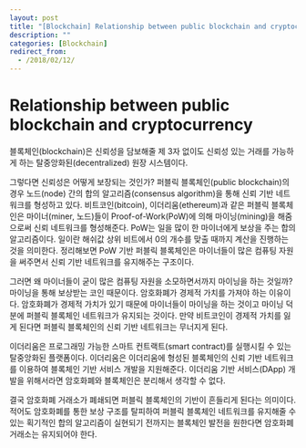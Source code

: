 ```yaml
---
layout: post
title: "[Blockchain] Relationship between public blockchain and cryptocurrency (KR)"
description: ""
categories: [Blockchain]
redirect_from:
  - /2018/02/12/
---
```


# Relationship between public blockchain and cryptocurrency

블록체인(blockchain)은 신뢰성을 담보해줄 제 3자 없이도 신뢰성 있는 거래를 가능하게 하는 탈중앙화된(decentralized) 원장 시스템이다.

그렇다면 신뢰성은 어떻게 보장되는 것인가? 퍼블릭 블록체인(public blockchain)의 경우 노드(node) 간의 합의 알고리즘(consensus algorithm)을 통해 신뢰 기반 네트워크를 형성하고 있다. 비트코인(bitcoin), 이더리움(ethereum)과 같은 퍼블릭 블록체인은 마이너(miner, 노드)들이 Proof-of-Work(PoW)에 의해 마이닝(mining)을 해줌으로써 신뢰 네트워크를 형성해준다. PoW는 일을 많이 한 마이너에게 보상을 주는 합의 알고리즘이다. 일이란 해쉬값 상위 비트에서 0의 개수를 맞출 때까지 계산을 진행하는 것을 의미한다. 정리해보면 PoW 기반 퍼블릭 블록체인은 마이너들이 많은 컴퓨팅 자원을 써주면서 신뢰 기반 네트워크를 유지해주는 구조이다.

그러면 왜 마이너들이 굳이 많은 컴퓨팅 자원을 소모하면서까지 마이닝을 하는 것일까? 마이닝을 통해 보상받는 코인 때문이다. 암호화폐가 경제적 가치를 가져야 하는 이유이다. 암호화폐가 경제적 가치가 있기 때문에 마이너들이 마이닝을 하는 것이고 마이닝 덕분에 퍼블릭 블록체인 네트워크가 유지되는 것이다. 만약 비트코인이 경제적 가치를 잃게 된다면 퍼블릭 블록체인의 신뢰 기반 네트워크는 무너지게 된다.

이더리움은 프로그래밍 가능한 스마트 컨트랙트(smart contract)를 실행시킬 수 있는 탈중앙화된 플랫폼이다. 이더리움은 이더리움에 형성된 블록체인의 신뢰 기반 네트워크를 이용하여 블록체인 기반 서비스 개발을 지원해준다. 이더리움 기반 서비스(DApp) 개발을 위해서라면 암호화폐와 블록체인은 분리해서 생각할 수 없다.

결국 암호화폐 거래소가 폐쇄되면 퍼블릭 블록체인의 기반이 흔들리게 된다는 의미이다. 적어도 암호화폐를 통한 보상 구조를 탈피하여 퍼블릭 블록체인 네트워크를 유지해줄 수 있는 획기적인 합의 알고리즘이 실현되기 전까지는 블록체인 발전을 원한다면 암호화폐 거래소는 유지되어야 한다.

